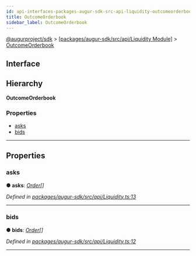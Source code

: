 ```yaml
---
id: api-interfaces-packages-augur-sdk-src-api-liquidity-outcomeorderbook
title: OutcomeOrderbook
sidebar_label: OutcomeOrderbook
---
```


[@augurproject/sdk](api-readme.md) > [[packages/augur-sdk/src/api/Liquidity Module]](api-modules-packages-augur-sdk-src-api-liquidity-module.md) > [OutcomeOrderbook](api-interfaces-packages-augur-sdk-src-api-liquidity-outcomeorderbook.md)

## Interface

## Hierarchy

**OutcomeOrderbook**

### Properties

* [asks](api-interfaces-packages-augur-sdk-src-api-liquidity-outcomeorderbook.md#asks)
* [bids](api-interfaces-packages-augur-sdk-src-api-liquidity-outcomeorderbook.md#bids)

---

## Properties

<a id="asks"></a>

###  asks

**● asks**: *[Order](api-interfaces-packages-augur-sdk-src-api-liquidity-order.md)[]*

*Defined in [packages/augur-sdk/src/api/Liquidity.ts:13](https://github.com/AugurProject/augur/blob/bae2172ca0/packages/augur-sdk/src/api/Liquidity.ts#L13)*

___
<a id="bids"></a>

###  bids

**● bids**: *[Order](api-interfaces-packages-augur-sdk-src-api-liquidity-order.md)[]*

*Defined in [packages/augur-sdk/src/api/Liquidity.ts:12](https://github.com/AugurProject/augur/blob/bae2172ca0/packages/augur-sdk/src/api/Liquidity.ts#L12)*

___


